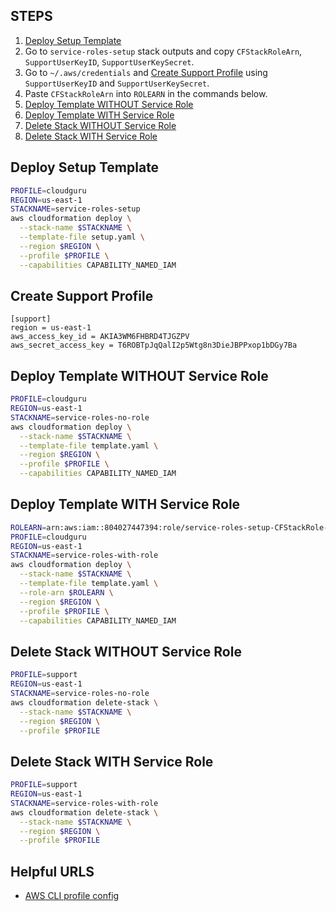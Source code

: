 
## STEPS
1. [Deploy Setup Template](#Deploy-Setup-Template)
2. Go to `service-roles-setup` stack outputs and copy `CFStackRoleArn`, `SupportUserKeyID`, `SupportUserKeySecret`.
3. Go to `~/.aws/credentials` and [Create Support Profile](#Create-Support-Profile) using `SupportUserKeyID` and `SupportUserKeySecret`.
4. Paste `CFStackRoleArn` into `ROLEARN` in the commands below.
5. [Deploy Template WITHOUT Service Role](#Deploy-Template-WITHOUT-Service-Role)
6. [Deploy Template WITH Service Role](#Deploy-Template-WITH-Service-Role)
7. [Delete Stack WITHOUT Service Role](#Delete-Stack-WITHOUT-Service-Role)
8. [Delete Stack WITH Service Role](#Delete-Stack-WITH-Service-Role)

## Deploy Setup Template
```bash
PROFILE=cloudguru
REGION=us-east-1
STACKNAME=service-roles-setup
aws cloudformation deploy \
  --stack-name $STACKNAME \
  --template-file setup.yaml \
  --region $REGION \
  --profile $PROFILE \
  --capabilities CAPABILITY_NAMED_IAM
```

## Create Support Profile
```
[support]
region = us-east-1
aws_access_key_id = AKIA3WM6FHBRD4TJGZPV
aws_secret_access_key = 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
```

## Deploy Template WITHOUT Service Role
```bash
PROFILE=cloudguru
REGION=us-east-1
STACKNAME=service-roles-no-role
aws cloudformation deploy \
  --stack-name $STACKNAME \
  --template-file template.yaml \
  --region $REGION \
  --profile $PROFILE \
  --capabilities CAPABILITY_NAMED_IAM
```

## Deploy Template WITH Service Role
```bash
ROLEARN=arn:aws:iam::804027447394:role/service-roles-setup-CFStackRole-1DUY7XOMVZL5R
PROFILE=cloudguru
REGION=us-east-1
STACKNAME=service-roles-with-role
aws cloudformation deploy \
  --stack-name $STACKNAME \
  --template-file template.yaml \
  --role-arn $ROLEARN \
  --region $REGION \
  --profile $PROFILE \
  --capabilities CAPABILITY_NAMED_IAM
```

## Delete Stack WITHOUT Service Role
```bash
PROFILE=support
REGION=us-east-1
STACKNAME=service-roles-no-role
aws cloudformation delete-stack \
  --stack-name $STACKNAME \
  --region $REGION \
  --profile $PROFILE
```

## Delete Stack WITH Service Role
```bash
PROFILE=support
REGION=us-east-1
STACKNAME=service-roles-with-role
aws cloudformation delete-stack \
  --stack-name $STACKNAME \
  --region $REGION \
  --profile $PROFILE
```

## Helpful URLS
- [AWS CLI profile config](https://docs.aws.amazon.com/cli/latest/topic/config-vars.html)

